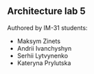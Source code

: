 Architecture lab 5
---
Authored by IM-31 students:
- Maksym Zinets
- Andrii Ivanchyshyn
- Serhii Lytvynenko
- Kateryna Prylutska
